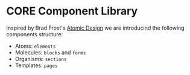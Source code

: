 # CORE Component Library

Inspired by Brad Frost's [Atomic Design](http://atomicdesign.bradfrost.com)
we are introducind the following components structure:

- Atoms: `elements`
- Molecules: `blocks` and `forms`
- Organisms: `sections`
- Templates: `pages`
